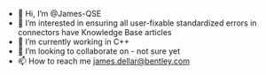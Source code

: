 - 👋 Hi, I’m @James-QSE
- 👀 I’m interested in ensuring all user-fixable standardized errors in connectors have Knowledge Base articles
- 🌱 I’m currently working in C++
- 💞️ I’m looking to collaborate on - not sure yet
- 📫 How to reach me james.dellar@bentley.com

<!---
James-QSE/James-QSE is a ✨ special ✨ repository because its `README.md` (this file) appears on your GitHub profile.
You can click the Preview link to take a look at your changes.
--->
